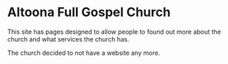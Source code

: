 # Altoona Full Gospel Church

This site has pages designed to allow people to found out more about the church and what services the church has.

The church decided to not have a website any more.
